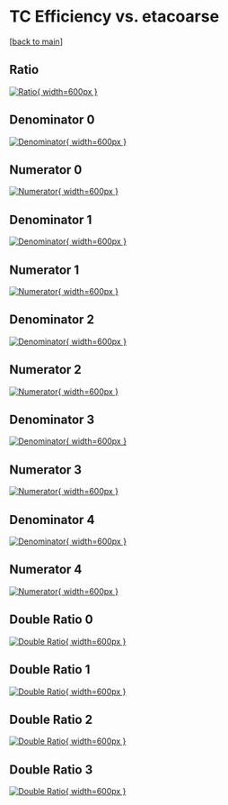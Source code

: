 # TC Efficiency vs. etacoarse

[[back to main](./)]



## Ratio

[![Ratio](../mtv/var/TC_loweta_11_-1_eff_etacoarse.png){ width=600px }](../mtv/var/TC_loweta_11_-1_eff_etacoarse.pdf)

## Denominator 0

[![Denominator](../mtv/den/TC_loweta_11_-1_eff_etacoarse_den0.png){ width=600px }](../mtv/den/TC_loweta_11_-1_eff_etacoarse_den0.pdf)

## Numerator 0

[![Numerator](../mtv/num/TC_loweta_11_-1_eff_etacoarse_num0.png){ width=600px }](../mtv/num/TC_loweta_11_-1_eff_etacoarse_num0.pdf)

## Denominator 1

[![Denominator](../mtv/den/TC_loweta_11_-1_eff_etacoarse_den1.png){ width=600px }](../mtv/den/TC_loweta_11_-1_eff_etacoarse_den1.pdf)

## Numerator 1

[![Numerator](../mtv/num/TC_loweta_11_-1_eff_etacoarse_num1.png){ width=600px }](../mtv/num/TC_loweta_11_-1_eff_etacoarse_num1.pdf)

## Denominator 2

[![Denominator](../mtv/den/TC_loweta_11_-1_eff_etacoarse_den2.png){ width=600px }](../mtv/den/TC_loweta_11_-1_eff_etacoarse_den2.pdf)

## Numerator 2

[![Numerator](../mtv/num/TC_loweta_11_-1_eff_etacoarse_num2.png){ width=600px }](../mtv/num/TC_loweta_11_-1_eff_etacoarse_num2.pdf)

## Denominator 3

[![Denominator](../mtv/den/TC_loweta_11_-1_eff_etacoarse_den3.png){ width=600px }](../mtv/den/TC_loweta_11_-1_eff_etacoarse_den3.pdf)

## Numerator 3

[![Numerator](../mtv/num/TC_loweta_11_-1_eff_etacoarse_num3.png){ width=600px }](../mtv/num/TC_loweta_11_-1_eff_etacoarse_num3.pdf)

## Denominator 4

[![Denominator](../mtv/den/TC_loweta_11_-1_eff_etacoarse_den4.png){ width=600px }](../mtv/den/TC_loweta_11_-1_eff_etacoarse_den4.pdf)

## Numerator 4

[![Numerator](../mtv/num/TC_loweta_11_-1_eff_etacoarse_num4.png){ width=600px }](../mtv/num/TC_loweta_11_-1_eff_etacoarse_num4.pdf)

## Double Ratio 0

[![Double Ratio](../mtv/ratio/TC_loweta_11_-1_eff_etacoarse_ratio0.png){ width=600px }](../mtv/ratio/TC_loweta_11_-1_eff_etacoarse_ratio0.pdf)

## Double Ratio 1

[![Double Ratio](../mtv/ratio/TC_loweta_11_-1_eff_etacoarse_ratio1.png){ width=600px }](../mtv/ratio/TC_loweta_11_-1_eff_etacoarse_ratio1.pdf)

## Double Ratio 2

[![Double Ratio](../mtv/ratio/TC_loweta_11_-1_eff_etacoarse_ratio2.png){ width=600px }](../mtv/ratio/TC_loweta_11_-1_eff_etacoarse_ratio2.pdf)

## Double Ratio 3

[![Double Ratio](../mtv/ratio/TC_loweta_11_-1_eff_etacoarse_ratio3.png){ width=600px }](../mtv/ratio/TC_loweta_11_-1_eff_etacoarse_ratio3.pdf)

